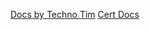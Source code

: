 [Docs by Techno Tim](https://technotim.live/posts/kube-traefik-cert-manager-le/)
[Cert Docs](https://cert-manager.io/docs/installation/helm/)